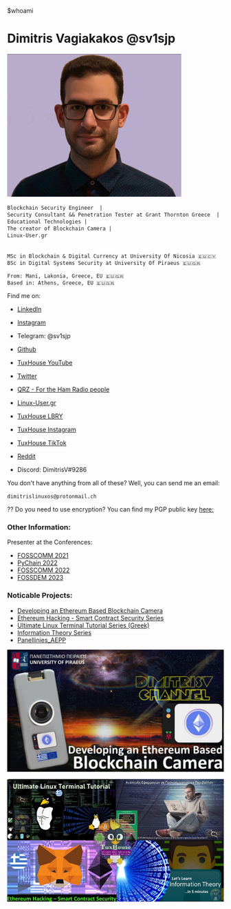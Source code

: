 $whoami
# Dimitris Vagiakakos @sv1sjp

![](/img/sv1sjp.jpg) 

```
Blockchain Security Engineer  | 
Security Consultant && Penetration Tester at Grant Thornton Greece  | 
Educational Technologies |
The creator of Blockchain Camera |
Linux-User.gr


MSc in Blockchain & Digital Currency at University Of Nicosia 🇪🇺🇨🇾
BSc in Digital Systems Security at University Of Piraeus 🇪🇺🇬🇷

```
```
From: Mani, Lakonia, Greece, EU 🇪🇺🇬🇷
Based in: Athens, Greece, EU 🇪🇺🇬🇷
```

Find me on:

* [LinkedIn](https://www.linkedin.com/in/sv1sjp)

* [Instagram](https://www.instagram.com/sv1sjp/)

* Telegram: @sv1sjp 

* [Github](https://github.com/sv1sjp)

* [TuxHouse YouTube](www.youtube.com/LinuxOSblog)

* [Twitter](https://twitter.com/sv1sjp)

* [QRZ - For the Ham Radio people](https://www.qrz.com/db/sv1sjp)

* [Linux-User.gr](https://linux-user.gr/u/sv1sjp)

* [TuxHouse LBRY](https://odysee.com/@TuxHouse)

* [TuxHouse Instagram](https://www.instagram.com/panellinies_aepp)

* [TuxHouse TikTok](https://www.tiktok.com/@TuxHouse)

* [Reddit](https://www.reddit.com/user/sv1sjp/)

* Discord: DimitrisV#9286



You don't have anything from all of these? Well, you can send me an email: 
```
dimitrislinuxos@protonmail.ch
```

?? Do you need to use encryption? You can find my PGP public key [here:](/PDFs/pgp.txt)

### Other Information:

Presenter at the Conferences: 

* [FOSSCOMM 2021](https://2021.fosscomm.gr/index.html)
* [PyChain 2022](https://www.pychain.org/)
* [FOSSCOMM 2022](https://2022.fosscomm.gr/en/)
* [FOSSDEM 2023](https://fosdem.org/2023/)


### Noticable Projects:

* [Developing an Ethereum Based Blockchain Camera](https://sv1sjp.github.io/blockchain_camera/)
* [Ethereum Hacking - Smart Contract Security Series](https://www.youtube.com/playlist?list=PLZa7COjIxKWzLcMxI9cRNSzOtdR0xvXB7)
* [Ultimate Linux Terminal Tutorial Series (Greek)](https://www.youtube.com/playlist?list=PLZa7COjIxKWzfu1kLBWBbj-3wdKSzDVl4)
* [Information Theory Series](https://www.youtube.com/playlist?list=PLZa7COjIxKWzq3tyDlMqUmVzd1a7zDpT-)
* [Panellinies_AEPP](https://sv1sjp.github.io/panellinies_aepp/index.html)

![](/img/Blockchain_Camera_EN.jpg) 

![](/img/series.jpg) 




